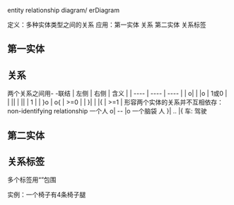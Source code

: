 entity relationship diagram/ erDiagram

定义：多种实体类型之间的关系
应用：第一实体 关系 第二实体 关系标签

## 第一实体
## 关系
两个关系之间用- -联结
| 左侧 | 右侧 | 含义 |
| ---- | ---- | ---- |
| o\|    | \|o     |  1或0    |
| \|\|    | \|\|     |  1    |
| }o    | o{     |  >=0    |
| }\|    | \|{     |  >=1    |
形容两个实体的关系并不互相依存：non-identifying relationship 
一个人 o| -- |o 一个脑袋
人 }| .. |{ 车: 驾驶

## 第二实体

## 关系标签
多个标签用“”包围

实例：一个椅子有4条椅子腿